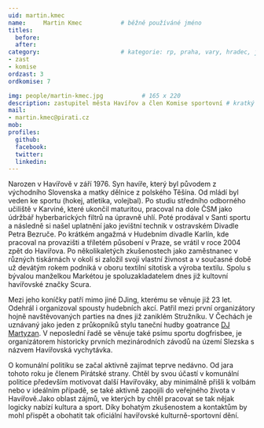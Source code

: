 ```yaml
---
uid: martin.kmec
name:     Martin Kmec      		# běžně používáné jméno
titles:
  before:
  after:
category:                 		# kategorie: rp, praha, vary, hradec, jmk, senat
- zast
- komise
ordzast: 3
ordkomise: 7

img: people/martin-kmec.jpg           # 165 x 220
description: zastupitel města Havířov a člen Komise sportovní # kratký popis, max 160 znaků
mail:
- martin.kmec@pirati.cz
mob:
profiles:
  github:
  facebook:
  twitter:
  linkedin: 
---
```


Narozen v Havířově v září 1976. Syn havíře, který byl původem z východního Slovenska a matky dělnice z polského Těšína. Od mládí byl veden ke sportu (hokej, atletika, volejbal). Po studiu středního odborného učiliště v Karviné, které ukončil maturitou, pracoval na dole ČSM jako údržbář hyberbarických filtrů na úpravně uhlí. Poté prodával v Santi sportu a následně si našel uplatnění jako jevištní technik v ostravském Divadle Petra Bezruče. Po krátkém angažmá v Hudebním divadle Karlín, kde pracoval na provazišti a tříletém působení v Praze, se vrátil v roce 2004 zpět do Havířova. Po několikaletých zkušenostech jako zaměstnanec v různých tiskárnách v okolí si založil svoji vlastní živnost a v současné době už devátým rokem podniká v oboru textilní sítotisk a výroba textilu. Spolu s bývalou manželkou Markétou je spoluzakladatelem dnes již kultovní havířovské značky Scura.

Mezi jeho koníčky patří mimo jiné DJing, kterému se věnuje již 23 let. Odehrál i organizoval spousty hudebních akcí. Patřil mezi první organizátory hojně navštěvovaných parties na dnes již zaniklém Stružníku. V Čechách je uznávaný jako jeden z průkopníků stylu taneční hudby goatrance [DJ Martyzan](https://www.mixcloud.com/martyzan/). V neposlední řadě se věnuje také psímu sportu dogfrisbee, je organizátorem historicky prvních mezinárodních závodů na území Slezska s názvem Havířovská vychytávka.

O komunální politiku se začal aktivně zajímat teprve nedávno. Od jara tohoto roku je členem Pirátské strany. Chtěl by svou účastí v komunální politice především motivovat další Havířováky, aby minimálně přišli k volbám nebo v ideálním případě, se také aktivně zapojili do veřejného života v Havířově.Jako oblast zájmů, ve kterých by chtěl pracovat se tak nějak logicky nabízí kultura a sport. Díky bohatým zkušenostem a kontaktům by mohl přispět a obohatit tak oficiální havířovské kulturně-sportovní dění. 
